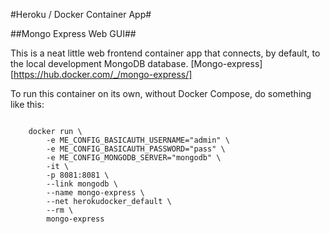 #Heroku / Docker Container App#

##Mongo Express Web GUI##

This is a neat little web frontend container app that connects, by default, to the local development MongoDB database.
[Mongo-express][https://hub.docker.com/_/mongo-express/]

To run this container on its own, without Docker Compose, do something like this:

```console

	docker run \
		-e ME_CONFIG_BASICAUTH_USERNAME="admin" \
		-e ME_CONFIG_BASICAUTH_PASSWORD="pass" \
		-e ME_CONFIG_MONGODB_SERVER="mongodb" \
		-it \
		-p 8081:8081 \
		--link mongodb \
		--name mongo-express \
		--net herokudocker_default \
		--rm \
		mongo-express

```
